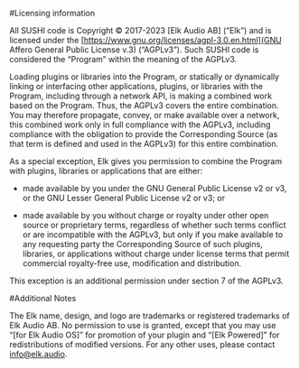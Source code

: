 #Licensing information

All SUSHI code is Copyright © 2017-2023 [Elk Audio AB] (“Elk”) and is licensed under the [https://www.gnu.org/licenses/agpl-3.0.en.html](GNU Affero General Public License v.3) (“AGPLv3”). Such SUSHI code is considered the “Program” within the meaning of the AGPLv3.

Loading plugins or libraries into the Program, or statically or dynamically linking or interfacing other applications, plugins, or libraries with the Program, including through a network API, is making a combined work based on the Program. Thus, the AGPLv3 covers the entire combination. You may therefore propagate, convey, or make available over a network, this combined work only in full compliance with the AGPLv3, including compliance with the obligation to provide the Corresponding Source (as that term is defined and used in the AGPLv3) for this entire combination.

As a special exception, Elk gives you permission to combine the Program with plugins, libraries or applications that are either:

 * made available by you under the GNU General Public License v2 or v3, or the GNU Lesser General Public License v2 or v3; or

 * made available by you without charge or royalty under other open source or proprietary terms, regardless of whether such terms conflict or are incompatible with the AGPLv3, but only if you make available to any requesting party the Corresponding Source of such plugins, libraries, or applications without charge under license terms that permit commercial royalty-free use, modification and distribution.

This exception is an additional permission under section 7 of the AGPLv3.

#Additional Notes

The Elk name, design, and logo are trademarks or registered trademarks of Elk Audio AB. No permission to use is granted, except that you may use “[for Elk Audio OS]” for promotion of your plugin and “[Elk Powered]” for redistributions of modified versions. For any other uses, please contact  info@elk.audio.